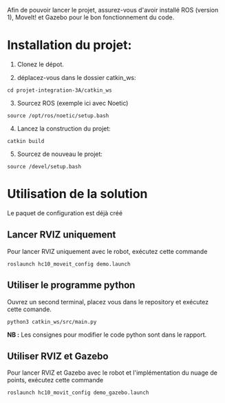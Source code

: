 Afin de pouvoir lancer le projet, assurez-vous d'avoir installé ROS (version 1), MoveIt! et Gazebo pour le bon fonctionnement du code.

# Installation du projet: 
1) Clonez le dépot.

2) déplacez-vous dans le dossier catkin_ws:
```
cd projet-integration-3A/catkin_ws
```

3) Sourcez ROS (exemple ici avec Noetic)
```
source /opt/ros/noetic/setup.bash
```

4) Lancez la construction du projet:
```
catkin build
```

5) Sourcez de nouveau le projet: 
```
source /devel/setup.bash
```

# Utilisation de la solution
Le paquet de configuration est déjà créé

## Lancer RVIZ uniquement
Pour lancer RVIZ uniquement avec le robot, exécutez cette commande
```
roslaunch hc10_moveit_config demo.launch
```

## Utiliser le programme python
Ouvrez un second terminal, placez vous dans le repository et exécutez cette comande.
```
python3 catkin_ws/src/main.py
```
**NB :** Les consignes pour modifier le code python sont dans le rapport. 

## Utiliser RVIZ et Gazebo
Pour lancer RVIZ et Gazebo avec le robot et l'implémentation du nuage de points, exécutez cette commande
```
roslaunch hc10_movit_config demo_gazebo.launch
```
